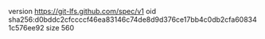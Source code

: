 version https://git-lfs.github.com/spec/v1
oid sha256:d0bddc2cfccccf46ea83146c74de8d9d376ce17bb4c0db2cfa608341c576ee92
size 560
